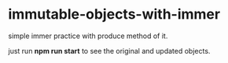 # immutable-objects-with-immer

simple immer practice with produce method of it.

just run **npm run start** to see the original and updated objects.